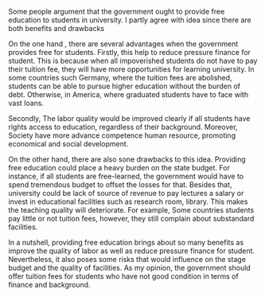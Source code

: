 Some people argument that the government ought to provide free education to students in university. I partly agree with idea since there are both benefits and drawbacks 

On the one hand , there are several advantages when the government provides free for students. Firstly, this help to reduce pressure finance for student. This is because when all impoverished students do not have to pay their tuition fee, they will have more opportunities for learning university. 
In some countries such Germany, where the tuition fees are abolished, students can be able to pursue higher education without the burden of debt. Otherwise, in America, where graduated students have to face with vast loans.

Secondly, The labor quality would be improved clearly if all students have rights access to education, regardless of their background. Moreover, Society have more advance competence human resource, promoting economical and social development. 

On the other hand, there are also sone drawbacks to this idea. Providing free education could place a heavy burden on the state budget. For instance, if all students are free-learned, the government would have to spend tremendous budget to offset the losses for that. Besides that, university could be lack of source of revenue to pay lectures a salary or invest in educational facilities such as research room, library. This makes the teaching quality will deteriorate. For example, Some countries students pay little or not tuition fees, however, they still complain about substandard facilities.


In a nutshell,  providing free education brings about so many benefits as improve the quality of labor as well as reduce pressure finance for student.
Nevertheless, it also poses some risks that would influence on the stage budget and the quality of facilities. As my opinion, the government should
offer tuition fees for students who have not good condition in terms of finance and background.

